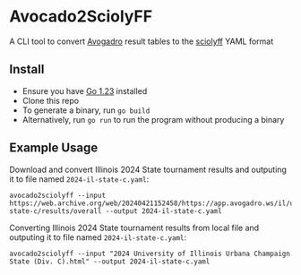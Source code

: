 Avocado2SciolyFF
================

A CLI tool to convert [Avogadro](https://avogadro.ws/) result tables to the [sciolyff](https://github.com/Duosmium/sciolyff) YAML format

## Install

- Ensure you have [Go 1.23](https://go.dev/doc/install) installed
- Clone this repo
- To generate a binary, run `go build`
- Alternatively, run `go run` to run the program without producing a binary

## Example Usage

Download and convert Illinois 2024 State tournament results and outputing it to file named `2024-il-state-c.yaml`:
```
avocado2sciolyff --input https://web.archive.org/web/20240421152458/https://app.avogadro.ws/il/uiuc-state-c/results/overall --output 2024-il-state-c.yaml
```

Converting Illinois 2024 State tournament results from local file and outputing it to file named `2024-il-state-c.yaml`:
```
avocado2sciolyff --input "2024 University of Illinois Urbana Champaign State (Div. C).html" --output 2024-il-state-c.yaml
```
